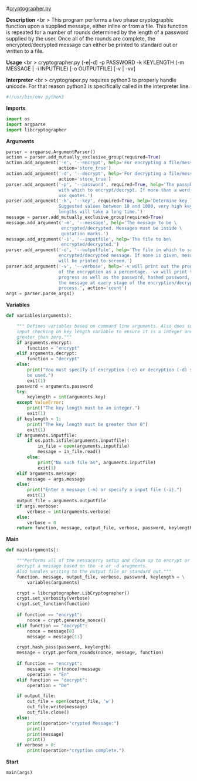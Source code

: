 #[cryptographer.py](#cryptographer.py "save:")

__Description__ <br \>
This program performs a two phase cryptographic function upon a supplied message, either inline or from a file. This function is repeated for a number of rounds determined by the length of a password supplied by the user. Once all of the rounds are complete, the encrypted/decrypted message can either be printed to standard out or written to a file.

__Usage__ <br \>
cryptographer.py (-e|-d) -p PASSWORD -k KEYLENGTH (-m MESSAGE | -i INPUTFILE)
[-o OUTPUTFILE] [-v | -vv]


__Interpreter__ <br \>
cryptograper.py requires python3 to properly handle unicode. For that reason python3 is specifically called in the interpreter line.

```python
#!/usr/bin/env python3
```

__Imports__
```python
import os
import argparse
import libcryptographer
```

__Arguments__
```python
parser = argparse.ArgumentParser()
action = parser.add_mutually_exclusive_group(required=True)
action.add_argument('-e', '--encrypt', help='For encrypting a file/message.',
                    action='store_true')
action.add_argument('-d', '--decrypt', help='For decrypting a file/message.',
                    action='store_true')
parser.add_argument('-p', '--password', required=True, help='The passphase\
                    with which to encrypt/decrypt. If more than a word, \
                    use quotes.')
parser.add_argument('-k', '--key', required=True, help='Determine key length.\
                    Suggested values between 10 and 1000, very high key \
                    lengths will take a long time.')
message = parser.add_mutually_exclusive_group(required=True)
message.add_argument('-m', '--message', help='The message to be \
                     encrypted/decrypted. Messages must be inside \
                     quotation marks.')
message.add_argument('-i', '--inputfile', help='The file to be\
                     encrypted/decrypted.')
parser.add_argument('-o', '--outputfile', help='The file in which to save the\
                    encrypted/decrypted message. If none is given, message \
                    will be printed to screen.')
parser.add_argument('-v', '--verbose', help='-v will print out the progress \
                    of the encryption as a percentage. -vv will print the \
                    progress as well as the password, hashed password, and \
                    the message at every stage of the encryption/decryption \
                    process.', action='count')
args = parser.parse_args()
```

__Variables__
```python
def variables(arguments):

    """ Defines variables based on command line arguments. Also does some
    input checking on key length variable to ensure it is a integer and
    greater than zero."""
    if arguments.encrypt:
        function = "encrypt"
    elif arguments.decrypt:
        function = "decrypt"
    else:
        print("You must specify if encryption (-e) or decryption (-d) should\
        be used.")
        exit(1)
    password = arguments.password
    try:
        keylength = int(arguments.key)
    except ValueError:
        print("The key length must be an integer.")
        exit(1)
    if keylength < 1:
        print("The key length must be greater than 0")
        exit(1)
    if arguments.inputfile:
        if os.path.isfile(arguments.inputfile):
            in_file = open(arguments.inputfile)
            message = in_file.read()
        else:
            print("No such file as", arguments.inputfile)
            exit(1)
    elif arguments.message:
        message = args.message
    else:
        print("Enter a message (-m) or specify a input file (-i).")
        exit(1)
    output_file = arguments.outputfile
    if args.verbose:
        verbose = int(arguments.verbose)
    else:
        verbose = 0
    return function, message, output_file, verbose, password, keylength
```

__Main__
```python
def main(arguments):

    """Performs all of the nessacerry setup and clean up to encrypt or
    decrypt a message based on the -e or -d arugments.
    Also handles writing to the output file or standard out."""
    function, message, output_file, verbose, password, keylength = \
        variables(arguments)

    crypt = libcryptographer.LibCryptographer()
    crypt.set_verbosity(verbose)
    crypt.set_function(function)
    
    if function == "encrypt":
        nonce = crypt.generate_nonce()
    elif function == "decrypt":
        nonce = message[0]
        message = message[1:]

    crypt.hash_pass(password, keylength)
    message = crypt.perform_rounds(nonce, message, function)
    
    if function == "encrypt":
        message = str(nonce)+message
        operation = "En"
    elif function == "decrypt":
        operation = "De"

    if output_file:
        out_file = open(output_file, 'w')
        out_file.write(message)
        out_file.close()
    else:
        print(operation+"crypted Message:")
        print()
        print(message)
        print()
    if verbose > 0:
        print(operation+"cryption complete.")
```

__Start__
```python
main(args)
```
